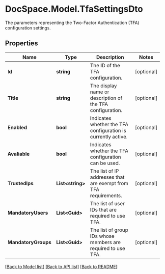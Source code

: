 # DocSpace.Model.TfaSettingsDto
The parameters representing the Two-Factor Authentication (TFA) configuration settings.

## Properties

Name | Type | Description | Notes
------------ | ------------- | ------------- | -------------
**Id** | **string** | The ID of the TFA configuration. | [optional] 
**Title** | **string** | The display name or description of the TFA configuration. | [optional] 
**Enabled** | **bool** | Indicates whether the TFA configuration is currently active. | [optional] 
**Avaliable** | **bool** | Indicates whether the TFA configuration can be used. | [optional] 
**TrustedIps** | **List&lt;string&gt;** | The list of IP addresses that are exempt from TFA requirements. | [optional] 
**MandatoryUsers** | **List&lt;Guid&gt;** | The list of user IDs that are required to use TFA. | [optional] 
**MandatoryGroups** | **List&lt;Guid&gt;** | The list of group IDs whose members are required to use TFA. | [optional] 

[[Back to Model list]](../README.md#documentation-for-models) [[Back to API list]](../README.md#documentation-for-api-endpoints) [[Back to README]](../README.md)

